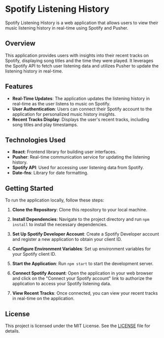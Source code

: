 # Spotify Listening History

Spotify Listening History is a web application that allows users to view their music listening history in real-time using Spotify and Pusher.

## Overview

This application provides users with insights into their recent tracks on Spotify, displaying song titles and the time they were played. It leverages the Spotify API to fetch user listening data and utilizes Pusher to update the listening history in real-time.

## Features

- **Real-Time Updates**: The application updates the listening history in real-time as the user listens to music on Spotify.
- **User Authentication**: Users can connect their Spotify account to the application for personalized music history insights.
- **Recent Tracks Display**: Displays the user's recent tracks, including song titles and play timestamps.

## Technologies Used

- **React**: Frontend library for building user interfaces.
- **Pusher**: Real-time communication service for updating the listening history.
- **Spotify API**: Used for accessing user listening data from Spotify.
- **Date-fns**: Library for date formatting.

## Getting Started

To run the application locally, follow these steps:

1. **Clone the Repository**: Clone this repository to your local machine.

2. **Install Dependencies**: Navigate to the project directory and run `npm install` to install the necessary dependencies.

3. **Set Up Spotify Developer Account**: Create a Spotify Developer account and register a new application to obtain your client ID.

4. **Configure Environment Variables**: Set up environment variables for your Spotify client ID.

5. **Start the Application**: Run `npm start` to start the development server.

6. **Connect Spotify Account**: Open the application in your web browser and click on the "Connect your Spotify account" link to authorize the application to access your Spotify listening data.

7. **View Recent Tracks**: Once connected, you can view your recent tracks in real-time on the application.

## License

This project is licensed under the MIT License. See the [LICENSE](LICENSE) file for details.
